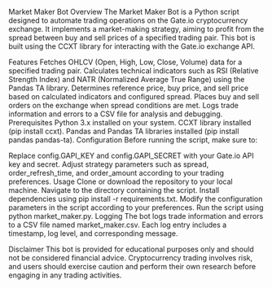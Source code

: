Market Maker Bot
Overview
The Market Maker Bot is a Python script designed to automate trading operations on the Gate.io cryptocurrency exchange. It implements a market-making strategy, aiming to profit from the spread between buy and sell prices of a specified trading pair. This bot is built using the CCXT library for interacting with the Gate.io exchange API.

Features
Fetches OHLCV (Open, High, Low, Close, Volume) data for a specified trading pair.
Calculates technical indicators such as RSI (Relative Strength Index) and NATR (Normalized Average True Range) using the Pandas TA library.
Determines reference price, buy price, and sell price based on calculated indicators and configured spread.
Places buy and sell orders on the exchange when spread conditions are met.
Logs trade information and errors to a CSV file for analysis and debugging.
Prerequisites
Python 3.x installed on your system.
CCXT library installed (pip install ccxt).
Pandas and Pandas TA libraries installed (pip install pandas pandas-ta).
Configuration
Before running the script, make sure to:

Replace config.GAPI_KEY and config.GAPI_SECRET with your Gate.io API key and secret.
Adjust strategy parameters such as spread, order_refresh_time, and order_amount according to your trading preferences.
Usage
Clone or download the repository to your local machine.
Navigate to the directory containing the script.
Install dependencies using pip install -r requirements.txt.
Modify the configuration parameters in the script according to your preferences.
Run the script using python market_maker.py.
Logging
The bot logs trade information and errors to a CSV file named market_maker.csv. Each log entry includes a timestamp, log level, and corresponding message.

Disclaimer
This bot is provided for educational purposes only and should not be considered financial advice. Cryptocurrency trading involves risk, and users should exercise caution and perform their own research before engaging in any trading activities.
